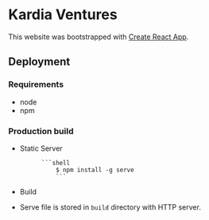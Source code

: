 # Kardia Ventures

This website was bootstrapped with [Create React App](https://github.com/facebook/create-react-app).

## Deployment

### Requirements

* node
* npm 

### Production build
* Static Server
            
            ```shell
                $ npm install -g serve
                ```
* Build

* Serve file is stored in `build` directory with HTTP server.